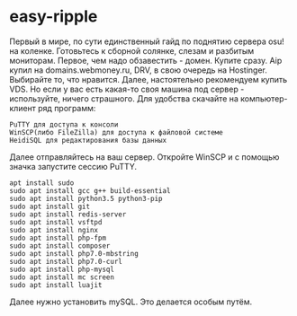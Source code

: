# easy-ripple

Первый в мире, по сути единственный гайд по поднятию сервера osu! на коленке. Готовьтесь к сборной солянке, слезам и разбитым мониторам.
Первое, чем надо обзавестить - домен. Купите сразу. Aip купил на domains.webmoney.ru, DRV, в свою очередь на Hostinger. Выбирайте то, что нравится.
Далее, настоятельно рекомендуем купить VDS. Но если у вас есть какая-то своя машина под сервер - используйте, ничего страшного.
Для удобства скачайте на компьютер-клиент ряд программ:
```
PuTTY для доступа к консоли
WinSCP(либо FileZilla) для доступа к файловой системе
HeidiSQL для редактирования базы данных
```
Далее отправляйтесь на ваш сервер. Откройте WinSCP и с помощью значка запустите сессию PuTTY.
```
apt install sudo
sudo apt install gcc g++ build-essential
sudo apt install python3.5 python3-pip
sudo apt install git
sudo apt install redis-server
sudo apt install vsftpd
sudo apt install nginx
sudo apt install php-fpm
sudo apt install composer
sudo apt install php7.0-mbstring
sudo apt install php7.0-curl
sudo apt install php-mysql
sudo apt install mc screen
sudo apt install luajit
```
Далее нужно установить mySQL. Это делается особым путём.
